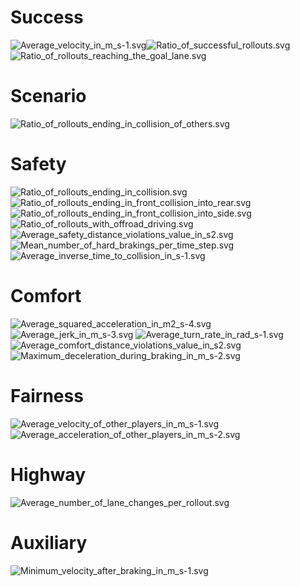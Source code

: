 
# Success
![Average_velocity_in_m_s-1.svg](report_assets/Average_velocity_in_m_s-1.svg)![Ratio_of_successful_rollouts.svg](report_assets/Ratio_of_successful_rollouts.svg)
![Ratio_of_rollouts_reaching_the_goal_lane.svg](report_assets/Ratio_of_rollouts_reaching_the_goal_lane.svg)
# Scenario
![Ratio_of_rollouts_ending_in_collision_of_others.svg](report_assets/Ratio_of_rollouts_ending_in_collision_of_others.svg)
# Safety
![Ratio_of_rollouts_ending_in_collision.svg](report_assets/Ratio_of_rollouts_ending_in_collision.svg)![Ratio_of_rollouts_ending_in_front_collision_into_rear.svg](report_assets/Ratio_of_rollouts_ending_in_front_collision_into_rear.svg)
![Ratio_of_rollouts_ending_in_front_collision_into_side.svg](report_assets/Ratio_of_rollouts_ending_in_front_collision_into_side.svg)![Ratio_of_rollouts_with_offroad_driving.svg](report_assets/Ratio_of_rollouts_with_offroad_driving.svg)
![Average_safety_distance_violations_value_in_s2.svg](report_assets/Average_safety_distance_violations_value_in_s2.svg)![Mean_number_of_hard_brakings_per_time_step.svg](report_assets/Mean_number_of_hard_brakings_per_time_step.svg)
![Average_inverse_time_to_collision_in_s-1.svg](report_assets/Average_inverse_time_to_collision_in_s-1.svg)
# Comfort
![Average_squared_acceleration_in_m2_s-4.svg](report_assets/Average_squared_acceleration_in_m2_s-4.svg)![Average_jerk_in_m_s-3.svg](report_assets/Average_jerk_in_m_s-3.svg)
![Average_turn_rate_in_rad_s-1.svg](report_assets/Average_turn_rate_in_rad_s-1.svg)![Average_comfort_distance_violations_value_in_s2.svg](report_assets/Average_comfort_distance_violations_value_in_s2.svg)
![Maximum_deceleration_during_braking_in_m_s-2.svg](report_assets/Maximum_deceleration_during_braking_in_m_s-2.svg)
# Fairness
![Average_velocity_of_other_players_in_m_s-1.svg](report_assets/Average_velocity_of_other_players_in_m_s-1.svg)![Average_acceleration_of_other_players_in_m_s-2.svg](report_assets/Average_acceleration_of_other_players_in_m_s-2.svg)

# Highway
![Average_number_of_lane_changes_per_rollout.svg](report_assets/Average_number_of_lane_changes_per_rollout.svg)
# Auxiliary
![Minimum_velocity_after_braking_in_m_s-1.svg](report_assets/Minimum_velocity_after_braking_in_m_s-1.svg)